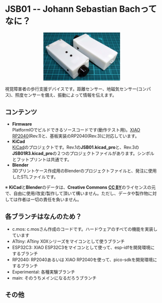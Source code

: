 # JSB01 -- Johann Sebastian Bachってなに？

<p align="center">
<img alt="JSB01" width="50%" src="./images/JSB01.jpg">
</p>

視覚障害者の歩行支援デバイスです。距離センサー、地磁気センサー(コンパス)、照度センサーを備え、振動によって情報を伝えます。

## コンテンツ
- **Firmware**<br>
PlatformIOでビルドできるソースコードです(動作テスト用)。[XIAO RP2040](https://wiki.seeedstudio.com/XIAO-RP2040/)(Rev.1)と、基板実装のRP2040(Rev.3)に対応しています。
- **KiCad**<br>
[KiCad](https://www.kicad.org/)のプロジェクトです。Rev.1の**JSB01.kicad_pro**と、Rev.3の**JSB01R3.kicad_pro**の２つのプロジェクトファイルがあります。シンボルとフットプリントは共通です。
- **Blender**<br>
3Dプリントケース作成用のBlenderのプロジェクトファイルと、発注に使用したSTLファイルです。

※ **KiCad**と**Blender**のデータは、**Creative Commons** [**CC BY**](https://creativecommons.org/licenses/by/4.0/legalcode.ja)のライセンスの元で、自由に使用/改変/製作して頂いて構いません。ただし、データや製作物に対しては作者は一切の責任を負いません。

## 各ブランチはなんのため？

* c.mos: c.mosさん作成のコードです。ハードウェアのすべての機能を実装しています
* ATtiny: ATtiny X0Xシリーズをマイコンとして使うブランチ
* ESP32C3: XIAO ESP32C3をマイコンとして使って、esp-idfを開発環境にするブランチ
* RP2040: RP2040あるいは XIAO RP2040を使って、pico-sdkを開発環境にするブランチ
* Experimental: 各種実験ブランチ
* main: そのうちメインになるだろうブランチ

## その他

